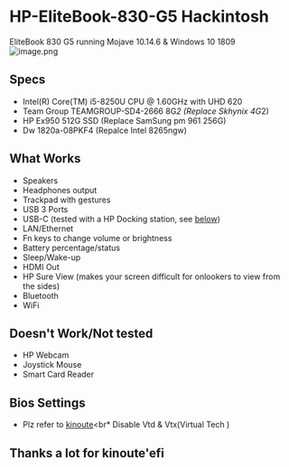 # HP-EliteBook-830-G5 Hackintosh
EliteBook 830 G5 running Mojave 10.14.6 & Windows 10 1809 <br>
![image.png](attachment:image.png)

## Specs
* Intel(R) Core(TM) i5-8250U CPU @ 1.60GHz with UHD 620
* Team Group TEAMGROUP-SD4-2666 8G*2 (Replace Skhynix 4G*2)
* HP Ex950 512G SSD (Replace SamSung pm 961 256G)
* Dw 1820a-08PKF4 (Repalce Intel 8265ngw)


## What Works
* Speakers
* Headphones output
* Trackpad with gestures
* USB 3 Ports
* USB-C (tested with a HP Docking station, see [below](#Dock))
* LAN/Ethernet
* Fn keys to change volume or brightness
* Battery percentage/status
* Sleep/Wake-up
* HDMI Out
* HP Sure View (makes your screen difficult for onlookers to view from the sides)
* Bluetooth
* WiFi
## Doesn't Work/Not tested
* HP Webcam
* Joystick Mouse
* Smart Card Reader
## Bios Settings
* Plz refer to [kinoute](https://github.com/kinoute/Hack-HP-EliteBook-850-G5)<br* Disable Vtd & Vtx(Virtual Tech )<br>
## Thanks a lot for kinoute'efi
